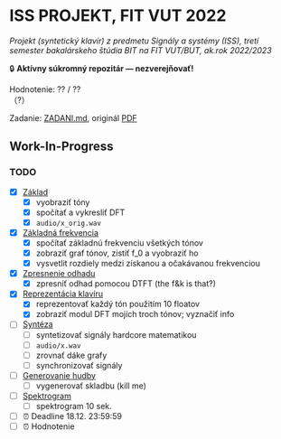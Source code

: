 # ISS PROJEKT, FIT VUT 2022

*Projekt (syntetický klavír) z predmetu Signály a systémy (ISS), tretí semester bakalárskeho štúdia BIT na FIT VUT/BUT, ak.rok 2022/2023*

🔒 **Aktívny súkromný repozitár — nezverejňovať!**

Hodnotenie: ?? / ??<br>（?）

Zadanie: [ZADANI.md](ZADANI.md), originál [PDF](https://www.fit.vutbr.cz/study/courses/ISS/public/proj2022-23/projekt.pdf)

## Work-In-Progress

### TODO

- [X] [Základ](ZADANI.md#základy-2-body)
  - [X] vyobraziť tóny
  - [X] spočítať a vykresliť DFT
  - [X] `audio/x_orig.wav`
- [X] [Základná frekvencia](ZADANI.md#určení-základní-frekvence-3-body)
  - [X] spočítať základnú frekvenciu všetkých tónov
  - [X] zobraziť graf tónov, zistiť f_0 a vyobraziť ho
  - [X] vysvetlit rozdiely medzi získanou a očakávanou frekvenciou
- [X] [Zpresnenie odhadu](ZADANI.md#zpřesnění-odhadu-základní-frekvence-f_0-3-body)
  - [X] zpresniť odhad pomocou DTFT (the f&k is that?)
- [X] [Reprezentácia klavíru](ZADANI.md#reprezentace-klavíru-3-body)
  - [X] reprezentovať každý tón použitím 10 floatov
  - [X] zobraziť modul DFT mojích troch tónov; vyznačiť info
- [ ] [Syntéza](ZADANI.md#syntéza-tónů-3-body)
  - [ ] syntetizovať signály hardcore matematikou
  - [ ] `audio/x.wav`
  - [ ] zrovnať dáke grafy
  - [ ] synchronizovať signály
- [ ] [Generovanie hudby](ZADANI.md#generování-hudby-3-body)
  - [ ] vygenerovať skladbu (kill me)
- [ ] [Spektrogram](ZADANI.md#spektrogram-1-bod)
  - [ ] spektrogram 10 sek.
- [ ] ⏰ Deadline 18.12. 23:59:59
- [ ] ⏰ Hodnotenie

